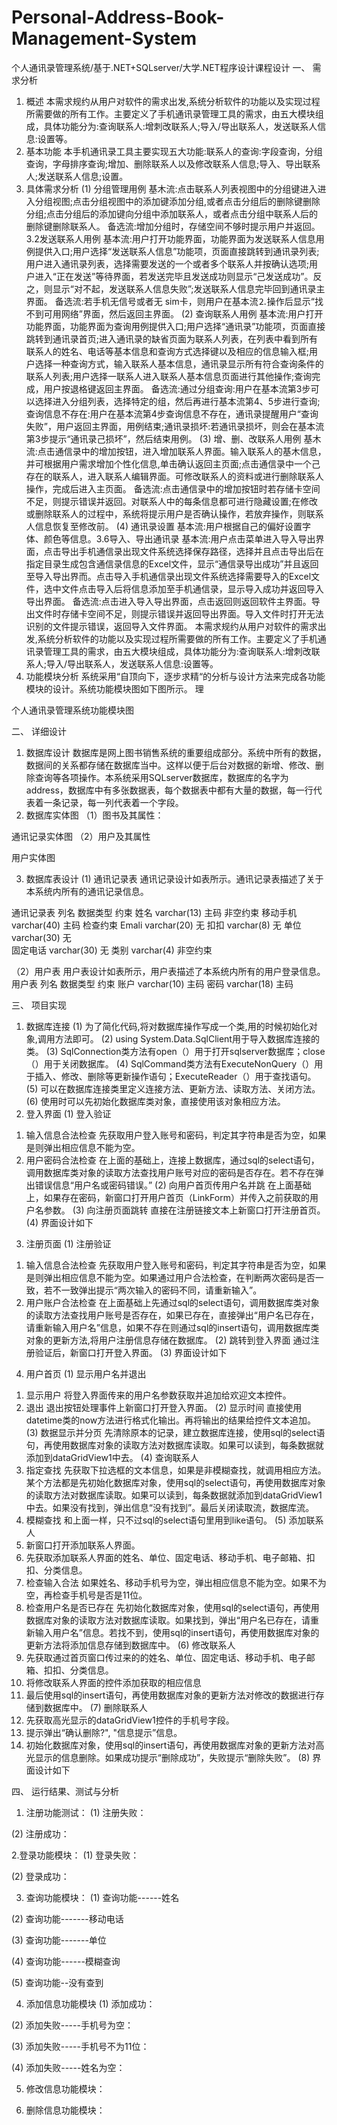 # Personal-Address-Book-Management-System
个人通讯录管理系统/基于.NET+SQLserver/大学.NET程序设计课程设计
一、	需求分析
1.	概述
本需求规约从用户对软件的需求出发,系统分析软件的功能以及实现过程所需要做的所有工作。主要定义了手机通讯录管理工具的需求，由五大模块组成，具体功能分为:查询联系人:增刺改联系人;导入/导出联系人，发送联系人信息:设置等。
2.	基本功能
本手机通讯录工具主要实现五大功能:联系人的查询:字段查询，分组查询，字母排序查询;增加、删除联系人以及修改联系人信息;导入、导出联系人;发送联系人信息;设置。
3.	具体需求分析
(1)	分组管理用例
基木流:点击联系人列表视图中的分组键进入进入分组视图;点击分组视图中的添加键添加分组,或者点击分组后的删除键删除分组;点击分组后的添加键向分组中添加联系人，或者点击分组中联系人后的删除键删除联系人。
备选流:增加分组时，存储空间不够时提示用户并返回。3.2发送联系人用例
基本流:用户打开功能界面，功能界面为发送联系人信息用例提供入口;用户选择“发送联系人信息”功能项，页面直接跳转到通讯录列表;用户进入通讯录列表，选择需要发送的一个或者多个联系人并按确认选项;用户进入“正在发送”等待界面，若发送完毕且发送成功则显示“己发送成功”。反之，则显示“对不起，发送联系人信息失败”;发送联系人信息完毕回到通讯录主界面。
备选流:若手机无信号或者无 sim卡，则用户在基本流⒉操作后显示“找不到可用网络”界面，然后返回主界面。
(2)	查询联系人用例
基本流:用户打开功能界面，功能界面为查询用例提供入口;用户选择“通讯录”功能项，页面直接跳转到通讯录首页;进入通讯录的缺省页面为联系人列表，在列表中看到所有联系人的姓名、电话等基本信息和查询方式选择键以及相应的信息输入框;用户选择一种查询方式，输入联系人基本信息，通讯录显示所有符合查询条件的联系人列表;用户选择一联系人进入联系人基本信息页面进行其他操作;查询完成，用户按退格键返回主界面。
备选流:通过分组查询:用户在基本流第3步可以选择进入分组列表，选择特定的组，然后再进行基本流第4、5步进行查询;查询信息不存在:用户在基本流第4步查询信息不存在，通讯录提醒用户“查询失败”，用户返回主界面，用例结束;通讯录损坏:若通讯录损坏，则会在基本流第3步提示“通讯录己损坏”，然后结束用例。
(3)	增、删、改联系人用例
基木流:点击通信录中的增加按钮，进入增加联系人界面。输入联系人的基木信息，并可根据用户需求增加个性化信息,单击确认返回主页面;点击通信录中一个己存在的联系人，进入联系人编辑界面。可修改联系人的资料或进行删除联系人操作，完成后进入主页面。
备选流:点击通信录中的增加按钮时若存储卡空间不足，则提示错误并返回。对联系人中的每条信息都可进行隐藏设置;在修改或删除联系人的过程中，系统将提示用户是否确认操作，若放弃操作，则联系人信息恢复至修改前。
(4)	通讯录设置
基本流:用户根据自己的偏好设置字体、颜色等信息。3.6导入、导出通讯录
基本流:用户点击菜单进入导入导出界面，点击导出手机通信录出现文件系统选择保存路径，选择并且点击导出后在指定目录生成包含通信录信息的Excel文件，显示“通信录导出成功”并且返回至导入导出界而。点击导入手机通信录出现文件系统选择需要导入的Excel文件，选中文件点击导入后将信息添加至手机通信录，显示导入成功并返回导入导出界面。
备选流:点击进入导入导出界面，点击返回则返回软件主界面。导出文件时存储卡空间不足，则提示错误并返回导出界面。导入文件时打开无法识别的文件提示错误，返回导入文件界面。
本需求规约从用户对软件的需求出发,系统分析软件的功能以及实现过程所需要做的所有工作。主要定义了手机通讯录管理工具的需求，由五大模块组成，具体功能分为:查询联系人:增刺改联系人;导入/导出联系人，发送联系人信息:设置等。
4.	功能模块分析
系统采用“自顶向下，逐步求精“的分析与设计方法来完成各功能模块的设计。系统功能模块图如下图所示。
理
 
个人通讯录管理系统功能模块图








二、	详细设计
1.	数据库设计
数据库是网上图书销售系统的重要组成部分。系统中所有的数据，数据间的关系都存储在数据库当中。这样以便于后台对数据的新增、修改、删除查询等各项操作。本系统采用SQLserver数据库，数据库的名字为address，数据库中有多张数据表，每个数据表中都有大量的数据，每一行代表着一条记录，每一列代表着一个字段。
2.	数据库实体图
（1）图书及其属性：
 

通讯记录实体图
（2）用户及其属性
 

用户实体图

3.	数据库表设计
(1)	通讯记录表
通讯记录设计如表所示。通讯记录表描述了关于本系统内所有的通讯记录信息。

通讯记录表
列名	数据类型	约束
姓名	varchar(13)	主码 非空约束
移动手机	varchar(40)	主码 检查约束
Emali	varchar(20)	无
扣扣	varchar(8)	无
单位	varchar(30)	  无  
固定电话	varchar(30)	无
类别	varchar(4)	非空约束

（2）用户表
     用户表设计如表所示，用户表描述了本系统内所有的用户登录信息。
用户表
列名	数据类型	约束
账户 	varchar(10)	主码
密码 	varchar(18)	主码




















三、	项目实现
1.	数据库连接
(1)	为了简化代码,将对数据库操作写成一个类,用的时候初始化对象,调用方法即可。
(2)	using System.Data.SqlClient用于导入数据库连接的类。
(3)	SqlConnection类方法有open（）用于打开sqlserver数据库；close（）用于关闭数据库。
(4)	SqlCommand类方法有ExecuteNonQuery（）用于插入、修改、删除等更新操作语句；ExecuteReader（）用于查找语句。
(5)	可以在数据库连接类里定义连接方法、更新方法、读取方法、关闭方法。
(6)	使用时可以先初始化数据库类对象，直接使用该对象相应方法。
2.	登入界面
(1)	登入验证
1)	输入信息合法检查
先获取用户登入账号和密码，判定其字符串是否为空，如果是则弹出相应信息不能为空。
2)	用户密码合法检查
在上面的基础上，连接上数据库，通过sql的select语句，调用数据库类对象的读取方法查找用户账号对应的密码是否存在。若不存在弹出错误信息“用户名或密码错误。”
(2)	向用户首页传用户名并跳
在上面基础上，如果存在密码，新窗口打开用户首页（LinkForm）并传入之前获取的用户名参数。
(3)	向注册页面跳转
直接在注册链接文本上新窗口打开注册首页。
(4)	界面设计如下
 
3.	注册页面
(1)	注册验证
1)	输入信息合法检查
先获取用户登入账号和密码，判定其字符串是否为空，如果是则弹出相应信息不能为空。如果通过用户合法检查，在判断两次密码是否一致，若不一致弹出提示“两次输入的密码不同，请重新输入”。
2)	用户账户合法检查
在上面基础上先通过sql的select语句，调用数据库类对象的读取方法查找用户账号是否存在，如果已存在，直接弹出“用户名已存在，请重新输入用户名”信息，如果不存在则通过sql的insert语句，调用数据库类对象的更新方法,将用户注册信息存储在数据库。
(2)	跳转到登入界面
通过注册验证后，新窗口打开登入界面。
(3)	界面设计如下
 
4.	用户首页
(1)	显示用户名并退出
1)	显示用户
将登入界面传来的用户名参数获取并追加给欢迎文本控件。
2)	退出
退出按钮处理事件上新窗口打开登入界面。
(2)	显示时间
直接使用datetime类的now方法进行格式化输出。再将输出的结果给控件文本追加。
(3)	数据显示并分页
先清除原本的记录，建立数据库连接，使用sql的select语句，再使用数据库对象的读取方法对数据库读取。如果可以读到，每条数据就添加到dataGridView1中去。
(4)	查询联系人
1)	指定查找
先获取下拉选框的文本信息，如果是非模糊查找，就调用相应方法。某个方法都是先初始化数据库对象，使用sql的select语句，再使用数据库对象的读取方法对数据库读取。如果可以读到，每条数据就添加到dataGridView1中去。如果没有找到，弹出信息“没有找到”。最后关闭读取流，数据库流。
2)	模糊查找
和上面一样，只不过sql的select语句里用到like语句。
(5)	添加联系人
1)	新窗口打开添加联系人界面。
2)	先获取添加联系人界面的姓名、单位、固定电话、移动手机、电子邮箱、扣扣、分类信息。
3)	检查输入合法
如果姓名、移动手机号为空，弹出相应信息不能为空。如果不为空，再检查手机号是否是11位。
4)	检查用户名是否已存在
先初始化数据库对象，使用sql的select语句，再使用数据库对象的读取方法对数据库读取。如果找到，弹出“用户名已存在，请重新输入用户名”信息。若找不到，使用sql的insert语句，再使用数据库对象的更新方法将添加信息存储到数据库中。
(6)	修改联系人
1)	先获取通过首页窗口传过来的的姓名、单位、固定电话、移动手机、电子邮箱、扣扣、分类信息。
2)	将修改联系人界面的控件添加获取的相应信息
3)	最后使用sql的insert语句，再使用数据库对象的更新方法对修改的数据进行存储到数据库中。
(7)	删除联系人
1)	先获取高光显示的dataGridView1控件的手机号字段。
2)	提示弹出“确认删除?", "信息提示”信息。
3)	初始化数据库对象，使用sql的insert语句，再使用数据库对象的更新方法对高光显示的信息删除。如果成功提示“删除成功”，失败提示“删除失败”。
(8)	界面设计如下
 































四、	运行结果、测试与分析
1.	注册功能测试：
(1)	注册失败：
  

(2)	注册成功：
 
2.登录功能模块：
(1)	登录失败：
 
(2)	登录成功：
 

3.	查询功能模块：
(1)	查询功能------姓名
 
(2)	查询功能-------移动电话
 
(3)	查询功能-------单位
 
(4)	查询功能------模糊查询
 
(5)	查询功能--没有查到
 

4.	添加信息功能模块
(1)	添加成功：

 
(2)	添加失败-----手机号为空：
 


(3)	添加失败-----手机号不为11位：
 

(4)	添加失败-----姓名为空：
 



5.	修改信息功能模块：
 
6.	删除信息功能模块：
  

